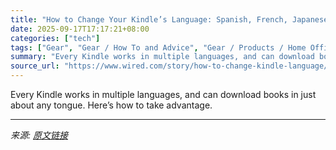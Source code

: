 ```yaml
---
title: "How to Change Your Kindle’s Language: Spanish, French, Japanese, and More (2025)"
date: 2025-09-17T17:17:21+08:00
categories: ["tech"]
tags: ["Gear", "Gear / How To and Advice", "Gear / Products / Home Office", "Gear / Products / Tablets", "Books", "Shopping", "how-to", "Kindle", "e-books", "Amazon", "Learning Curve"]
summary: "Every Kindle works in multiple languages, and can download books in just about any tongue. Here’s how to take advantage."
source_url: "https://www.wired.com/story/how-to-change-kindle-language/"
---
```


Every Kindle works in multiple languages, and can download books in just about any tongue. Here’s how to take advantage.

---

*来源: [原文链接](https://www.wired.com/story/how-to-change-kindle-language/)*
